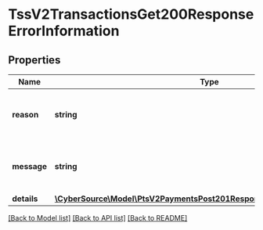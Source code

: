 # TssV2TransactionsGet200ResponseErrorInformation

## Properties
Name | Type | Description | Notes
------------ | ------------- | ------------- | -------------
**reason** | **string** | The description for this field is not available. | [optional] 
**message** | **string** | The description for this field is not available. | [optional] 
**details** | [**\CyberSource\Model\PtsV2PaymentsPost201ResponseErrorInformationDetails[]**](PtsV2PaymentsPost201ResponseErrorInformationDetails.md) |  | [optional] 

[[Back to Model list]](../README.md#documentation-for-models) [[Back to API list]](../README.md#documentation-for-api-endpoints) [[Back to README]](../README.md)


